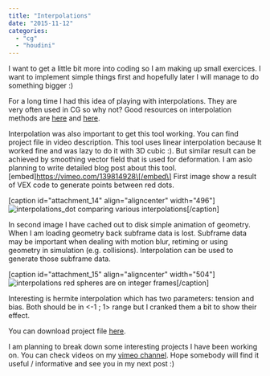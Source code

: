 ```yaml
---
title: "Interpolations"
date: "2015-11-12"
categories: 
  - "cg"
  - "houdini"
---
```


I want to get a little bit more into coding so I am making up small exercices. I want to implement simple things first and hopefully later I will manage to do something bigger :)

For a long time I had this idea of playing with interpolations. They are very often used in CG so why not? Good resources on interpolation methods are [here](http://paulbourke.net/miscellaneous/interpolation/) and [here](http://freespace.virgin.net/hugo.elias/models/m_perlin.htm).

Interpolation was also important to get this tool working. You can find project file in video description. This tool uses linear interpolation because It worked fine and was lazy to do it with 3D cubic :). But similar result can be achieved by smoothing vector field that is used for deformation. I am aslo planning to write detailed blog post about this tool. \[embed\]https://vimeo.com/139814928\[/embed\] First image show a result of VEX code to generate points between red dots.

\[caption id="attachment\_14" align="aligncenter" width="496"\]![interpolations_dot](https://jurajtomori.files.wordpress.com/2015/11/interpolations_dot.png?w=300) comparing various interpolations\[/caption\]

In second image I have cached out to disk simple animation of geometry. When I am loading geometry back subframe data is lost. Subframe data may be important when dealing with motion blur, retiming or using geometry in simulation (e.g. collisions). Interpolation can be used to generate those subframe data.

\[caption id="attachment\_15" align="aligncenter" width="504"\]![interpolations](https://jurajtomori.files.wordpress.com/2015/11/interpolations_sphere.png?w=300) red spheres are on integer frames\[/caption\]

Interesting is hermite interpolation which has two parameters: tension and bias. Both should be in <-1 ; 1> range but I cranked them a bit to show their effect.

You can download project file [here](https://drive.google.com/file/d/0B0hpa2flKntodFp0RUVBRTJsUGM/view?usp=sharing).

I am planning to break down some interesting projects I have been working on. You can check videos on my [vimeo channel](https://vimeo.com/jurajtomori). Hope somebody will find it useful / informative and see you in my next post :)
